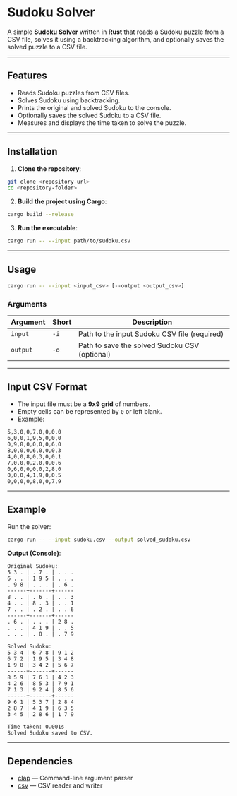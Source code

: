 # Sudoku Solver

A simple **Sudoku Solver** written in **Rust** that reads a Sudoku puzzle from a CSV file, solves it using a backtracking algorithm, and optionally saves the solved puzzle to a CSV file.

---

## Features

* Reads Sudoku puzzles from CSV files.
* Solves Sudoku using backtracking.
* Prints the original and solved Sudoku to the console.
* Optionally saves the solved Sudoku to a CSV file.
* Measures and displays the time taken to solve the puzzle.

---

## Installation

1. **Clone the repository**:

```bash
git clone <repository-url>
cd <repository-folder>
```

2. **Build the project using Cargo**:

```bash
cargo build --release
```

3. **Run the executable**:

```bash
cargo run -- --input path/to/sudoku.csv
```

---

## Usage

```bash
cargo run -- --input <input_csv> [--output <output_csv>]
```

### Arguments

| Argument | Short | Description                                   |
| -------- | ----- | --------------------------------------------- |
| `input`  | `-i`  | Path to the input Sudoku CSV file (required)  |
| `output` | `-o`  | Path to save the solved Sudoku CSV (optional) |

---

## Input CSV Format

* The input file must be a **9x9 grid** of numbers.
* Empty cells can be represented by `0` or left blank.
* Example:

```csv
5,3,0,0,7,0,0,0,0
6,0,0,1,9,5,0,0,0
0,9,8,0,0,0,0,6,0
8,0,0,0,6,0,0,0,3
4,0,0,8,0,3,0,0,1
7,0,0,0,2,0,0,0,6
0,6,0,0,0,0,2,8,0
0,0,0,4,1,9,0,0,5
0,0,0,0,8,0,0,7,9
```

---

## Example

Run the solver:

```bash
cargo run -- --input sudoku.csv --output solved_sudoku.csv
```

**Output (Console)**:

```
Original Sudoku:
5 3 . | . 7 . | . . .
6 . . | 1 9 5 | . . .
. 9 8 | . . . | . 6 .
------+-------+------
8 . . | . 6 . | . . 3
4 . . | 8 . 3 | . . 1
7 . . | . 2 . | . . 6
------+-------+------
. 6 . | . . . | 2 8 .
. . . | 4 1 9 | . . 5
. . . | . 8 . | . 7 9

Solved Sudoku:
5 3 4 | 6 7 8 | 9 1 2
6 7 2 | 1 9 5 | 3 4 8
1 9 8 | 3 4 2 | 5 6 7
------+-------+------
8 5 9 | 7 6 1 | 4 2 3
4 2 6 | 8 5 3 | 7 9 1
7 1 3 | 9 2 4 | 8 5 6
------+-------+------
9 6 1 | 5 3 7 | 2 8 4
2 8 7 | 4 1 9 | 6 3 5
3 4 5 | 2 8 6 | 1 7 9

Time taken: 0.001s
Solved Sudoku saved to CSV.
```

---

## Dependencies

* [clap](https://crates.io/crates/clap) — Command-line argument parser
* [csv](https://crates.io/crates/csv) — CSV reader and writer
